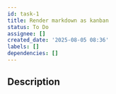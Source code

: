 ```yaml
---
id: task-1
title: Render markdown as kanban
status: To Do
assignee: []
created_date: '2025-08-05 08:36'
labels: []
dependencies: []
---
```


## Description
